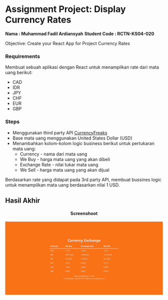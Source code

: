 # Assignment Project: Display Currency Rates

**Nama : Muhammad Fadil Ardiansyah**
**Student Code : RCTN-KS04-020**

Objective:  Create your React App for Project Currency Rates

### Requirements
Membuat sebuah aplikasi dengan React untuk menampilkan rate dari mata uang berikut:
- CAD
- IDR
- JPY
- CHF
- EUR
- GBP

### Steps

- Menggunakan third party API [CurrencyFreaks](https://www.currencyfreaks.com/)
- Base mata uang menggunakan United States Dollar (USD)
- Menambahkan kolom-kolom logic business berikut untuk pertukaran mata uang:
  - Currency - nama dari mata uang
  - We Buy - harga mata uang yang akan dibeli
  - Exchange Rate - nilai tukar mata uang
  - We Sell - harga mata uang yang akan dijual

Berdasarkan rate yang didapat pada 3rd party API, membuat bussines logic untuk menampilkan mata uang berdasarkan nilai 1 USD.

## Hasil Akhir


<div align="center">

#### Screenshoot

![Currency App](docs/currency-app.jpeg)

</div>
